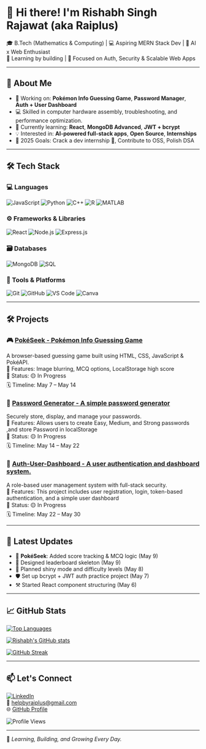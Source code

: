 # 👋 Hi there! I'm Rishabh Singh Rajawat (aka Raiplus)

🎓 B.Tech (Mathematics & Computing) | 💻 Aspiring MERN Stack Dev | 🤖 AI x Web Enthusiast  
📍 Learning by building | 🔐 Focused on Auth, Security & Scalable Web Apps  

---

## 🚀 About Me

- 🔭 Working on: **Pokémon Info Guessing Game**, **Password Manager**, **Auth + User Dashboard**
- 💻 Skilled in computer hardware assembly, troubleshooting, and performance optimization.
- 🌱 Currently learning: **React**, **MongoDB Advanced**, **JWT + bcrypt**
- 💡 Interested in: **AI-powered full-stack apps**, **Open Source**, **Internships**
- 🎯 2025 Goals: Crack a dev internship 💼, Contribute to OSS, Polish DSA

---

## 🛠 Tech Stack

### 💻 Languages  
![JavaScript](https://img.shields.io/badge/JavaScript-F7DF1E?style=flat&logo=javascript&logoColor=black)
![Python](https://img.shields.io/badge/Python-3776AB?style=flat&logo=python&logoColor=white)
![C++](https://img.shields.io/badge/C++-00599C?style=flat&logo=c%2B%2B&logoColor=white)
![R](https://img.shields.io/badge/R-276DC3?style=flat&logo=r&logoColor=white)
![MATLAB](https://img.shields.io/badge/MATLAB-orange?style=flat)

### ⚙️ Frameworks & Libraries  
![React](https://img.shields.io/badge/React-61DAFB?style=flat&logo=react)
![Node.js](https://img.shields.io/badge/Node.js-339933?style=flat&logo=node.js&logoColor=white)
![Express.js](https://img.shields.io/badge/Express.js-000000?style=flat&logo=express&logoColor=white)

### 🗃️ Databases  
![MongoDB](https://img.shields.io/badge/MongoDB-47A248?style=flat&logo=mongodb&logoColor=white)
![SQL](https://img.shields.io/badge/SQL-4479A1?style=flat&logo=postgresql&logoColor=white)

### 🧰 Tools & Platforms  
![Git](https://img.shields.io/badge/Git-F05032?style=flat&logo=git&logoColor=white)
![GitHub](https://img.shields.io/badge/GitHub-181717?style=flat&logo=github)
![VS Code](https://img.shields.io/badge/VS%20Code-007ACC?style=flat&logo=visual-studio-code&logoColor=white)
![Canva](https://img.shields.io/badge/Canva-00C4CC?style=flat&logo=canva)

---

## 🛠 Projects

### 🎮 [PokéSeek - Pokémon Info Guessing Game](https://github.com/Raiplus/Pok-Seek/blob/main/README.md)  
A browser-based guessing game built using HTML, CSS, JavaScript & PokéAPI.  
🔹 Features: Image blurring, MCQ options, LocalStorage high score  
🔹 Status: 🟡 In Progress  
🗓️ Timeline: May 7 – May 14  

### 🔐 [Password Generator - A simple password generator](https://github.com/Raiplus/Password-Generator-/blob/main/Readme.md#password-generator-)    
Securely store, display, and manage your passwords.  
🔹 Features: Allows users to create Easy, Medium, and Strong passwords ,and store Password in localStorage  
🔹 Status: 🟡 In Progress  
🗓️ Timeline: May 14 – May 22 

### 👤  [Auth-User-Dashboard - A user authentication and dashboard system.](https://github.com/Raiplus/-Auth-User-Dashboard/blob/main/Readme.md)    
A role-based user management system with full-stack security.  
🔹 Features: This project includes user registration, login, token-based authentication, and a simple user dashboard   
🔹 Status: 🟡 In Progress  
🗓️ Timeline: May 22 – May 30  

---

## 📢 Latest Updates

- 🧪 **PokéSeek**: Added score tracking & MCQ logic (May 9)
- 🎨 Designed leaderboard skeleton (May 9)
- 🧠 Planned shiny mode and difficulty levels (May 8)
- 🛡️ Set up bcrypt + JWT auth practice project (May 7)
- ⚒️ Started React component structuring (May 6)

---



## 📈 GitHub Stats

[![Top Languages](https://github-readme-stats.vercel.app/api/top-langs/?username=Raiplus&layout=compact&theme=tokyonight)](https://github.com/Raiplus)

[![Rishabh's GitHub stats](https://github-readme-stats.vercel.app/api?username=Raiplus&show_icons=true&theme=tokyonight)](https://github.com/Raiplus)

[![GitHub Streak](https://github-readme-streak-stats.herokuapp.com?user=Raiplus&theme=tokyonight)](https://github.com/Raiplus)

---

## 📫 Let's Connect

[![LinkedIn](https://img.shields.io/badge/LinkedIn-0A66C2?style=flat&logo=linkedin&logoColor=white)](https://www.linkedin.com/in/rishabh-singh-rajawat-5a1b782bb)  
📧 helpbyraiplus@gmail.com  
🌐 [GitHub Profile](https://github.com/Raiplus)

![Profile Views](https://komarev.com/ghpvc/?username=Raiplus&label=Profile%20views&color=0e75b6&style=flat)

---

🚀 *Learning, Building, and Growing Every Day.*
